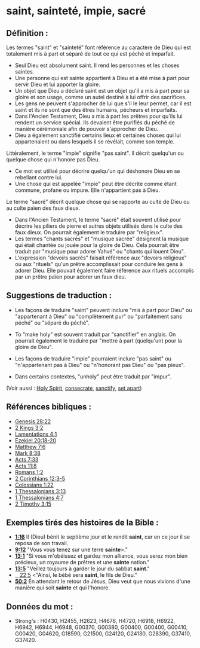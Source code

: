 # saint, sainteté, impie, sacré

## Définition :

Les termes "saint" et "sainteté" font référence au caractère de Dieu qui est totalement mis à part et séparé de tout ce qui est péché et imparfait.

* Seul Dieu est absolument saint. Il rend les personnes et les choses saintes.
* Une personne qui est sainte appartient à Dieu et a été mise à part pour servir Dieu et lui apporter la gloire.
* Un objet que Dieu a déclaré saint est un objet qu'il a mis à part pour sa gloire et son usage, comme un autel destiné à lui offrir des sacrifices.
* Les gens ne peuvent s'approcher de lui que s'il le leur permet, car il est saint et ils ne sont que des êtres humains, pécheurs et imparfaits.
* Dans l'Ancien Testament, Dieu a mis à part les prêtres pour qu'ils lui rendent un service spécial. Ils devaient être purifiés du péché de manière cérémoniale afin de pouvoir s'approcher de Dieu.
* Dieu a également sanctifié certains lieux et certaines choses qui lui appartenaient ou dans lesquels il se révélait, comme son temple.

Littéralement, le terme "impie" signifie "pas saint". Il décrit quelqu'un ou quelque chose qui n'honore pas Dieu.

* Ce mot est utilisé pour décrire quelqu'un qui déshonore Dieu en se rebellant contre lui.
* Une chose qui est appelée "impie" peut être décrite comme étant commune, profane ou impure. Elle n'appartient pas à Dieu.

Le terme "sacré" décrit quelque chose qui se rapporte au culte de Dieu ou au culte païen des faux dieux.

* Dans l'Ancien Testament, le terme "sacré" était souvent utilisé pour décrire les piliers de pierre et autres objets utilisés dans le culte des faux dieux. On pourrait également le traduire par "religieux".
* Les termes "chants sacrés" et "musique sacrée" désignent la musique qui était chantée ou jouée pour la gloire de Dieu. Cela pourrait être traduit par "musique pour adorer Yahvé" ou "chants qui louent Dieu".
* L'expression "devoirs sacrés" faisait référence aux "devoirs religieux" ou aux "rituels" qu'un prêtre accomplissait pour conduire les gens à adorer Dieu. Elle pouvait également faire référence aux rituels accomplis par un prêtre païen pour adorer un faux dieu.

## Suggestions de traduction :

* Les façons de traduire "saint" peuvent inclure "mis à part pour Dieu" ou "appartenant à Dieu" ou "complètement pur" ou "parfaitement sans péché" ou "séparé du péché".
* To "make holy" est souvent traduit par "sanctifier" en anglais. On pourrait également le traduire par "mettre à part (quelqu'un) pour la gloire de Dieu".

* Les façons de traduire "impie" pourraient inclure "pas saint" ou "n'appartenant pas à Dieu" ou "n'honorant pas Dieu" ou "pas pieux".
* Dans certains contextes, "unholy" peut être traduit par "impur".

(Voir aussi : [Holy Spirit](../kt/holyspirit.md), [consecrate](../kt/consecrate.md), [sanctify](../kt/sanctify.md), [set apart](../kt/setapart.md))

## Références bibliques :

* [Genesis 28:22](rc://en/tn/help/gen/28/22)
* [2 Kings 3:2](rc://en/tn/help/2ki/03/02)
* [Lamentations 4:1](rc://en/tn/help/lam/04/01)
* [Ezekiel 20:18-20](rc://en/tn/help/ezk/20/18)
* [Matthew 7:6](rc://en/tn/help/mat/07/6)
* [Mark 8:38](rc://en/tn/help/mrk/08/38)
* [Acts 7:33](rc://en/tn/help/act/07/33)
* [Acts 11:8](rc://en/tn/help/act/11/08)
* [Romans 1:2](rc://en/tn/help/rom/01/02)
* [2 Corinthians 12:3-5](rc://en/tn/help/2co/12/03)
* [Colossians 1:22](rc://en/tn/help/col/01/22)
* [1 Thessalonians 3:13](rc://en/tn/help/1th/03/13)
* [1 Thessalonians 4:7](rc://en/tn/help/1th/04/07)
* [2 Timothy 3:15](rc://en/tn/help/2ti/03/15)

## Exemples tirés des histoires de la Bible :

* __[1:16](rc://en/tn/help/obs/01/16)__ Il (Dieu) bénit le septième jour et le rendit __saint__, car en ce jour il se reposa de son travail.
* __[9:12](rc://en/tn/help/obs/09/12)__ "Vous vous tenez sur une terre __sainte__>."
* __[13:1](rc://en/tn/help/obs/13/01)__ "Si vous m'obéissez et gardez mon alliance, vous serez mon bien précieux, un royaume de prêtres et une __sainte__ nation."
* __[13:5](rc://en/tn/help/obs/13/05)__ "Veillez toujours à garder le jour du sabbat __saint__."
* __[22:5](rc://en/tn/help/obs/22/05) <"Ainsi, le bébé sera __saint__, le fils de Dieu."
* __[50:2](rc://en/tn/help/obs/50/02)__ En attendant le retour de Jésus, Dieu veut que nous vivions d'une manière qui soit __sainte__ et qui l'honore.

## Données du mot :

* Strong's : H0430, H2455, H2623, H4676, H4720, H6918, H6922, H6942, H6944, H6948, G00370, G00380, G00400, G00400, G00410, G00420, G04620, G18590, G21500, G24120, G24130, G28390, G37410, G37420.
